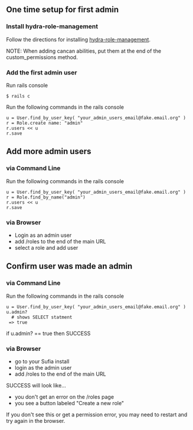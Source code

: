 ## One time setup for first admin

### Install hydra-role-management

Follow the directions for installing [hydra-role-management](https://github.com/projecthydra/hydra-role-management#installing).

NOTE: When adding cancan abilities, put them at the end of the custom_permissions method.

### Add the first admin user

Run rails console
```
$ rails c
```

Run the following commands in the rails console
```
u = User.find_by_user_key( "your_admin_users_email@fake.email.org" )
r = Role.create name: "admin"
r.users << u
r.save
```

## Add more admin users

### via Command Line
Run the following commands in the rails console
```
u = User.find_by_user_key( "your_admin_users_email@fake.email.org" )
r = Role.find_by_name("admin")
r.users << u
r.save
```

### via Browser
* Login as an admin user
* add /roles to the end of the main URL
* select a role and add user

## Confirm user was made an admin

### via Command Line

Run the following commands in the rails console
```
u = User.find_by_user_key( "your_admin_users_email@fake.email.org" )
u.admin?
  # shows SELECT statment
 => true
```
if u.admin? == true then SUCCESS

### via Browser

* go to your Sufia install
* login as the admin user
* add /roles to the end of the main URL

SUCCESS will look like...

* you don't get an error on the /roles page
* you see a button labeled "Create a new role"

If you don't see this or get a permission error, you may need to restart and try again in the browser.
